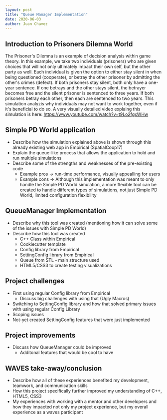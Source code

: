 ```yaml
---
layout: post
title: "Queue Manager Implementation"
date: 2020-06-03
author: Juan Chavez
---
```


## Introduction to Prisoners Dilemna World
  The Prisoner's Dilemna is an example of decision analysis within game theory. In this example, we take two individuals (prisoners) who are given choices that will not only ultimately impact their own self, but the other party as well. Each individual is given the option to either stay silent in when being questioned (cooperate), or betray the other prisoner by admitting the other's crimes (defect). If both prisoners stay silent, both only have a one-year sentence. If one betrays and the other stays silent, the betrayer becomes free and the silent prisoner is sentenced to three years. If both prisoners betray each other, then each are sentenced to two years. This simulation analyzis why individuals may not want to work together, even if it's beneficial to do so.
A very visually detailed video explaing this simulation is here: https://www.youtube.com/watch?v=t9Lo2fgxWHw
  
## Simple PD World application
  - Describe how the simulation explained above is shown through this already existing web app in Empirical (SpatialCoop17)
  - Explain the queue-like process that allows the application to hold and run multiple simulations
  - Describe some of the strengths and weaknesses of the pre-existing code
    - Example pros -> run-time performance, visually appealling for users
    - Example cons -> Although this implementation was meant to only handle the Simple PD World simulation, a more flexible tool can be created to handle different types of simulations, not just Simple PD World, limited configuration flexibility
    
## QueueManager Implementation
  - Describe why this tool was created (mentioning how it can solve some of the issues with Simple PD World)
  - Describe how this tool was created
    - C++ Class within Empirical
    - Cookiecutter template
    - Config library from Empirical
    - SettingConfig library from Empirical
    - Queue from STL - main structure used
    - HTML5/CSS3 to create testing visualizations
    
## Project challenges
  - First using regular Config library from Empirical
    - Discuss big challenges with using that (Ugly Macros)
  - Switching to SettingConfig library and how that solved primary issues with using regular Config Library
  - Scoping issues
  - Not-yet created SettingConfig features that were just implemented
  
## Project improvements
  - Discuss how QueueManager could be improved
    - Additonal features that would be cool to have
    
## WAVES take-away/conclusion
  - Describe how all of these experiences benefited my development, teamwork, and communication skills
  - How this project specifically further improved my understanding of C++, HTML5, CSS3
  - My experiences with working with a mentor and other developers and how they impacted not only my project experience, but my overall experience as a waves participant

